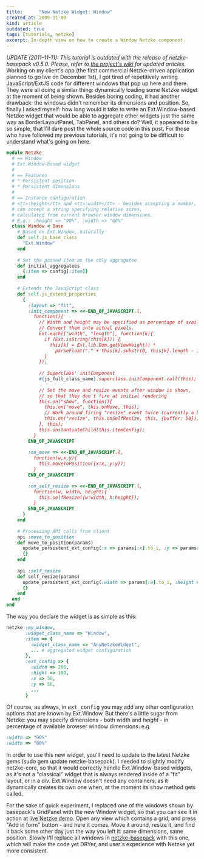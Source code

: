 ```yaml
--- 
title:      "New Netzke Widget: Window"
created_at: 2009-11-09
kind: article
outdated: true
tags: [tutorials, netzke]
excerpt: In-depth view on how to create a Window Netzke component.
--- 
```

<em>UPDATE (2011-11-11): This tutorial is outdated with the release of netzke-basepack v0.5.0. Please, refer to <a href="http://wiki.github.com/netzke/netzke">the project's wiki</a> for updated articles.</em> Working on my client's app (the first commercial Netzke-driven application planned to go live on December 1st), I got tired of repetitively writing JavaScript/ExtJS code for different windows that pop up here and there. They were all doing a similar thing: dynamically loading some Netzke widget at the moment of being shown. Besides boring coding, it had another drawback: the windows didn't remember its dimensions and position. So, finally I asked myself: how long would it take to write an Ext.Window-based Netzke widget that would be able to aggregate other widgets just the same way as BorderLayoutPanel, TabPanel, and others do? Well, it appeared to be so simple, that I'll dare post the whole source code in this post. For those who have followed my previous tutorials, it's not going to be difficult to understand what's going on here.

~~~ruby
module Netzke
  # == Window
  # Ext.Window-based widget
  # 
  # == Features
  # * Persistent position
  # * Persistent dimensions
  # 
  # == Instance configuration
  # <tt>:height</tt> and <tt>:width</tt> - besides accepting a number,
  # can accept a string specifying relative sizes, 
  # calculated from current browser window dimensions.
  # E.g.: :height => "90%", :width => "60%"
  class Window < Base
    # Based on Ext.Window, naturally
    def self.js_base_class
      "Ext.Window"
    end
    
    # Set the passed item as the only aggregatee
    def initial_aggregatees
      {:item => config[:item]}
    end
    
    # Extends the JavaScript class
    def self.js_extend_properties
      {
        :layout => "fit",
        :init_component => <<-END_OF_JAVASCRIPT.l,
          function(){
            // Width and height may be specified as percentage of available space, e.g. "60%".
            // Convert them into actual pixels.
            Ext.each(["width", "length"], function(k){
              if (Ext.isString(this[k])) {
                this[k] = Ext.lib.Dom.getViewHeight() * 
                  parseFloat("." + this[k].substr(0, this[k].length - 1)); // "66%" => ".66"
              }
            });
            
            // Superclass' initComponent
            #{js_full_class_name}.superclass.initComponent.call(this);
            
            // Set the move and resize events after window is shown, 
            // so that they don't fire at initial rendering
            this.on("show", function(){
              this.on("move", this.onMove, this);
              // Work around firing "resize" event twice (currently a bug in ExtJS)
              this.on("resize", this.onSelfResize, this, {buffer: 50});
            }, this);
            this.instantiateChild(this.itemConfig);
          }
        END_OF_JAVASCRIPT
      
        :on_move => <<-END_OF_JAVASCRIPT.l,
          function(w,x,y){
            this.moveToPosition({x:x, y:y});
          }
        END_OF_JAVASCRIPT

        :on_self_resize => <<-END_OF_JAVASCRIPT.l,
          function(w, width, height){
            this.selfResize({w:width, h:height});
          }
        END_OF_JAVASCRIPT
      }
    end
    
    # Processing API calls from client
    api :move_to_position
    def move_to_position(params)
      update_persistent_ext_config(:x => params[:x].to_i, :y => params[:y].to_i)
      {}
    end
    
    api :self_resize
    def self_resize(params)
      update_persistent_ext_config(:width => params[:w].to_i, :height => params[:h].to_i)
      {}
    end
  end
end
~~~

The way you declare the widget is as simple as this:

~~~ruby
netzke :my_window, 
       :widget_class_name => "Window", 
       :item => {
         :widget_class_name => "AnyNetzkeWidget", 
         ... # aggregated widget configuration
       },
       :ext_config => {
         :width => 200,
         :hight => 100,
         :x => 50,
         :y => 50,
         ...
       }
~~~

Of course, as always, in <tt>ext_config</tt> you may add any other configuration options that are known by Ext.Window. But there's a little sugar from Netzke: you may specify dimensions - both width and *height* - in percentage of available browser window dimensions: e.g.

~~~ruby
:width => "90%"
:width => "80%"
~~~

In order to use this new widget, you'll need to update to the latest Netzke gems (sudo gem update netzke-basepack). I needed to slightly modify netzke-core, so that it would correctly handle Ext.Window-based widgets, as it's not a "classical" widget that is always rendered inside of a "fit" layout, or in a div. Ext.Window doesn't need any containers, as it dynamically creates its own one when, at the moment its <tt>show</tt> method gets called.

For the sake of quick experiment, I replaced one of the windows shown by basepack's GridPanel with the new Window widget, so that you can see it in action at [live Netzke demo](http://netzke-demo.writelesscode.com/basic_app/demo). Open any view which contains a grid, and press "Add in form" button - and here it comes. Move it around, resize it, and find it back some other day just the way you left it: same dimensions, same position. Slowly I'll replace all windows in [netzke-basepack](http://github.com/netzke/netzke-basepack) with this one, which will make the code yet DRYer, and user's experience with Netzke yet more consistent.
